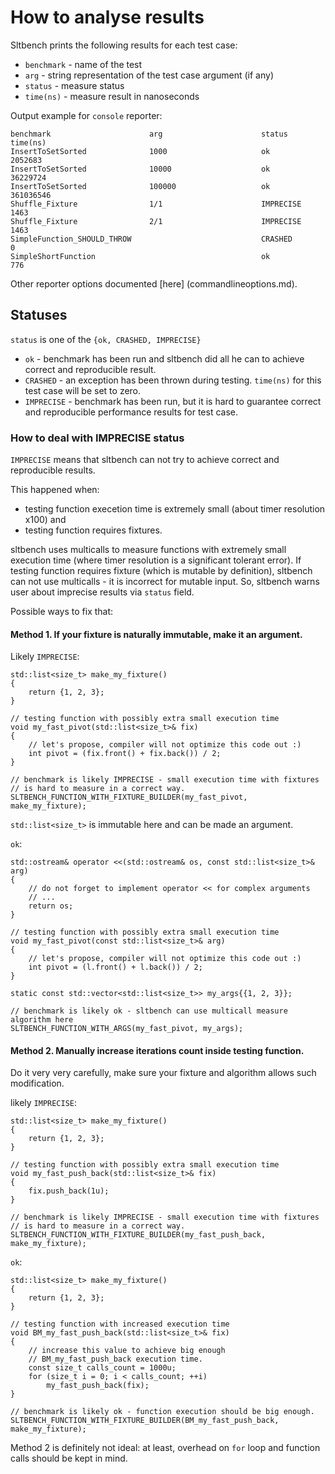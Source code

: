 # How to analyse results

Sltbench prints the following results for each test case:
* `benchmark` - name of the test
* `arg` - string representation of the test case argument (if any)
* `status` - measure status
* `time(ns)` - measure result in nanoseconds

Output example for `console` reporter:
```
benchmark                      arg                      status               time(ns)
InsertToSetSorted              1000                     ok                    2052683
InsertToSetSorted              10000                    ok                   36229724
InsertToSetSorted              100000                   ok                  361036546
Shuffle_Fixture                1/1                      IMPRECISE                1463
Shuffle_Fixture                2/1                      IMPRECISE                1463
SimpleFunction_SHOULD_THROW                             CRASHED                     0
SimpleShortFunction                                     ok                        776
```
Other reporter options documented [here] (commandlineoptions.md).


## Statuses

`status` is one of the `{ok, CRASHED, IMPRECISE}`
* `ok` - benchmark has been run and sltbench did all he can to achieve
correct and reproducible result.
* `CRASHED` - an exception has been thrown during testing. `time(ns)` for this
test case will be set to zero.
* `IMPRECISE` - benchmark has been run, but it is hard to guarantee
correct and reproducible performance results for test case.


### How to deal with IMPRECISE status

`IMPRECISE` means that sltbench can not try to achieve correct and
reproducible results. 

This happened when:
* testing function execetion time is extremely small (about timer
resolution x100) and
* testing function requires fixtures.

sltbench uses multicalls to measure functions with extremely small
execution time (where timer resolution is a significant tolerant error).
If testing function requires fixture (which is mutable by definition),
sltbench can not use multicalls - it is incorrect for mutable input.
So, sltbench warns user about imprecise results via `status` field.

Possible ways to fix that:


#### Method 1. If your fixture is naturally immutable, make it an argument.

Likely `IMPRECISE`:
```
std::list<size_t> make_my_fixture()
{
	return {1, 2, 3};
}

// testing function with possibly extra small execution time
void my_fast_pivot(std::list<size_t>& fix)
{
	// let's propose, compiler will not optimize this code out :)
	int pivot = (fix.front() + fix.back()) / 2;
}

// benchmark is likely IMPRECISE - small execution time with fixtures 
// is hard to measure in a correct way.
SLTBENCH_FUNCTION_WITH_FIXTURE_BUILDER(my_fast_pivot, make_my_fixture);
```

`std::list<size_t>` is immutable here and can be made an argument.

`ok`:
```
std::ostream& operator <<(std::ostream& os, const std::list<size_t>& arg)
{
	// do not forget to implement operator << for complex arguments
	// ...
	return os;
}

// testing function with possibly extra small execution time
void my_fast_pivot(const std::list<size_t>& arg)
{
	// let's propose, compiler will not optimize this code out :)
	int pivot = (l.front() + l.back()) / 2;
}

static const std::vector<std::list<size_t>> my_args{{1, 2, 3}};

// benchmark is likely ok - sltbench can use multicall measure algorithm here
SLTBENCH_FUNCTION_WITH_ARGS(my_fast_pivot, my_args);
```


#### Method 2. Manually increase iterations count inside testing function.

Do it very very carefully, make sure your fixture and algorithm allows such
modification.

likely `IMPRECISE`:
```
std::list<size_t> make_my_fixture()
{
	return {1, 2, 3};
}

// testing function with possibly extra small execution time
void my_fast_push_back(std::list<size_t>& fix)
{
	fix.push_back(1u);
}

// benchmark is likely IMPRECISE - small execution time with fixtures 
// is hard to measure in a correct way.
SLTBENCH_FUNCTION_WITH_FIXTURE_BUILDER(my_fast_push_back, make_my_fixture);
```

`ok`:
```
std::list<size_t> make_my_fixture()
{
	return {1, 2, 3};
}

// testing function with increased execution time
void BM_my_fast_push_back(std::list<size_t>& fix)
{
	// increase this value to achieve big enough
	// BM_my_fast_push_back execution time.
	const size_t calls_count = 1000u;
	for (size_t i = 0; i < calls_count; ++i)
		my_fast_push_back(fix);
}

// benchmark is likely ok - function execution should be big enough.
SLTBENCH_FUNCTION_WITH_FIXTURE_BUILDER(BM_my_fast_push_back, make_my_fixture);
```

Method 2 is definitely not ideal: at least, overhead on `for` loop and
function calls should be kept in mind.

